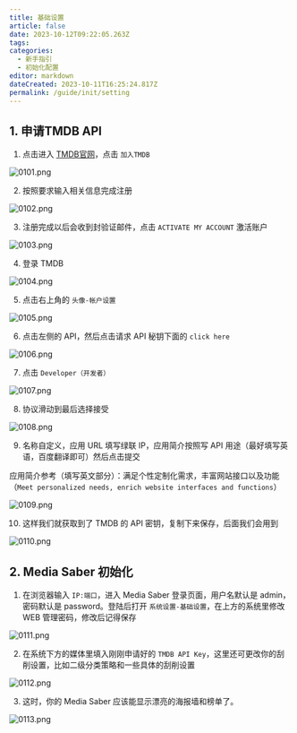 ```yaml
---
title: 基础设置
article: false
date: 2023-10-12T09:22:05.263Z
tags:
categories: 
  - 新手指引
  - 初始化配置
editor: markdown
dateCreated: 2023-10-11T16:25:24.817Z
permalink: /guide/init/setting
---
```


## 1. 申请TMDB API

1. 点击进入 [TMDB官网](https://www.themoviedb.org/)，点击 `加入TMDB`

![0101.png](./images/0101.png)

2. 按照要求输入相关信息完成注册

![0102.png](./images/0102.png)

3. 注册完成以后会收到封验证邮件，点击 `ACTIVATE MY ACCOUNT` 激活账户

![0103.png](./images/0103.png)

4. 登录 TMDB

![0104.png](./images/0104.png)

5. 点击右上角的 `头像-帐户设置`

![0105.png](./images/0105.png)

6. 点击左侧的 API，然后点击请求 API 秘钥下面的 `click here`

![0106.png](./images/0106.png)

7. 点击 `Developer（开发者）`

![0107.png](./images/0107.png)

8. 协议滑动到最后选择接受

![0108.png](./images/0108.png)

9. 名称自定义，应用 URL 填写绿联 IP，应用简介按照写 API 用途（最好填写英语，百度翻译即可）然后点击提交

应用简介参考（填写英文部分）：满足个性定制化需求，丰富网站接口以及功能（`Meet personalized needs, enrich website interfaces and functions`）

![0109.png](./images/0109.png)

10. 这样我们就获取到了 TMDB 的 API 密钥，复制下来保存，后面我们会用到

![0110.png](./images/0110.png)

## 2. Media Saber 初始化

1. 在浏览器输入 `IP:端口`，进入 Media Saber 登录页面，用户名默认是 admin，密码默认是 password。登陆后打开 `系统设置-基础设置`，在上方的系统里修改 WEB 管理密码，修改后记得保存

![0111.png](./images/0111.png)

2. 在系统下方的媒体里填入刚刚申请好的 `TMDB API Key`，这里还可更改你的刮削设置，比如二级分类策略和一些具体的刮削设置

![0112.png](./images/0112.png)

3. 这时，你的 Media Saber 应该能显示漂亮的海报墙和榜单了。

![0113.png](./images/0113.png)
